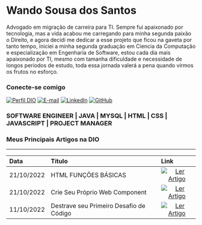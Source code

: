 # Wando Sousa dos Santos

Advogado em migração de carreira para TI. 
Sempre fui apaixonado por tecnologia, mas a vida acabou me carregando para minha segunda paixão o Direito, e agora decidi me dedicar a esse projeto que ficou na gaveta por tanto tempo, iniciei a minha segunda graduação em Ciencia da Computação e especialização em Engenharia de Software, estou cada dia mais apaixonado por TI, mesmo com tamanha dificuldade e necessidade de longos periodos de estudo, toda essa jornada valerá a pena quando virmos os frutos no esforço.

### Conecte-se comigo

[![Perfil DIO](https://img.shields.io/badge/-Meu%20Perfil%20na%20DIO-30A3DC?style=for-the-badge)](https://www.dio.me/users/wando_ce85)
[![E-mail](https://img.shields.io/badge/-Email-000?style=for-the-badge&logo=microsoft-outlook&logoColor=E94D5F)](mailto:wando_ce85@outlook.com)
[![LinkedIn](https://img.shields.io/badge/-LinkedIn-000?style=for-the-badge&logo=linkedin&logoColor=30A3DC)](https://www.linkedin.com/in/wando-sousa-dos-santos-5b675b164/)
[![GitHub](https://img.shields.io/badge/GitHub-0077B5?style=for-the-badge&logo=github&logoColor=white)](https://github.com/WandoSSantos)

### SOFTWARE ENGINEER | JAVA | MYSQL | HTML | CSS | JAVASCRIPT | PROJECT MANAGER


### Meus Principais Artigos na DIO

<table>
  <thead>
    <tr align="left">
      <th>Data</th>
      <th>Título</th>
      <th>Link</th>
    </tr>
  </thead>
  <tbody align="left">
    <tr>
      <td>21/10/2022</td>
      <td>HTML FUNÇÕES BÁSICAS</td>
      <td align="center">
        <a href="https://web.dio.me/articles/5-dicas-essenciais-para-aprender-a-programar-em-qualquer-linguagem-communityweek">
           <img align="center" alt="Ler Artigo" src="https://img.shields.io/badge/Ler%20Artigo-30A3DC?style=for-the-badge">
        </a>
      </td>
    </tr>
    <tr>
      <td>21/10/2022</td>
      <td>Crie Seu Próprio Web Component</td>
      <td align="center">
        <a href="https://www.dio.me/articles/html-funcoes-basicas">
           <img align="center" alt="Ler Artigo" src="https://img.shields.io/badge/Ler%20Artigo-E94D5F?style=for-the-badge">
        </a>
      </td>
    </tr>
    <tr>
      <td>11/10/2022</td>
      <td>Destrave seu Primeiro Desafio de Código</td>
      <td align="center">
        <a href="https://www.dio.me/articles/git-e-github-A2CB3S">
           <img align="center" alt="Ler Artigo" src="https://img.shields.io/badge/Ler%20Artigo-30A3DC?style=for-the-badge">
        </a>
      </td>    
    </tr>
    

---

